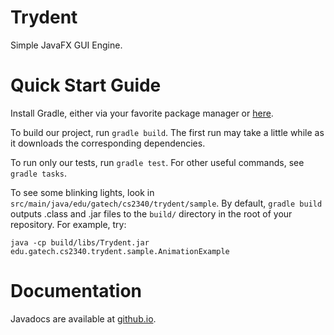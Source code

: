 # Trydent
Simple JavaFX GUI Engine.

# Quick Start Guide

Install Gradle, either via your favorite package manager or [here](https://gradle.org/).

To build our project, run `gradle build`. The first run may take a little while as it downloads the corresponding
dependencies.

To run only our tests, run `gradle test`. For other useful commands, see `gradle tasks`.

To see some blinking lights, look in `src/main/java/edu/gatech/cs2340/trydent/sample`. By default, `gradle build` outputs .class and .jar files to the `build/` directory in the root of your repository. For example, try:

`java -cp build/libs/Trydent.jar edu.gatech.cs2340.trydent.sample.AnimationExample`

# Documentation

Javadocs are available at [github.io](http://aaronfriesen.github.io/Trydent/).
